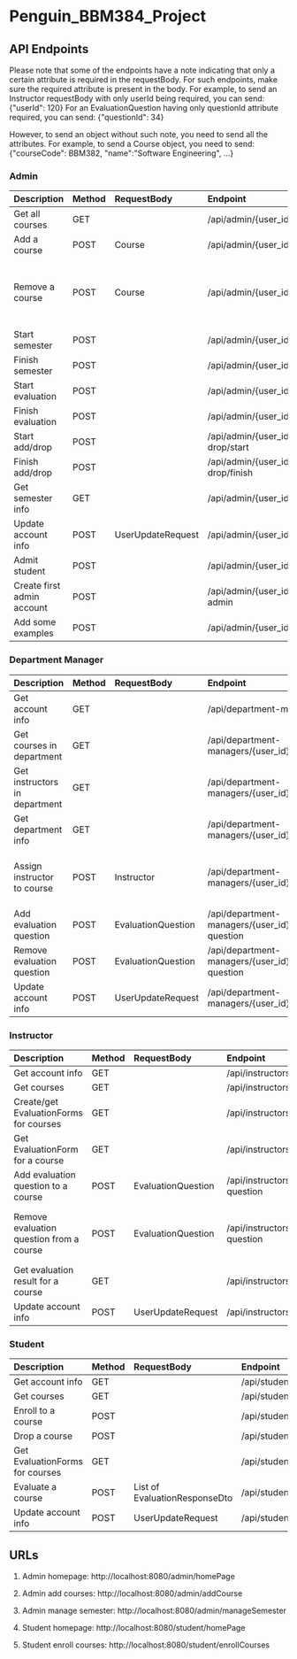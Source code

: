 # Penguin_BBM384_Project


## API Endpoints

Please note that some of the endpoints have a note indicating that only a certain attribute is required in the requestBody. For such endpoints, make sure the required attribute is present in the body. For example, to send an Instructor requestBody with only userId being required, you can send:
{"userId": 120}
For an EvaluationQuestion having only questionId attribute required, you can send:
{"questionId": 34}

However, to send an object without such note, you need to send all the attributes. For example, to send a Course object, you need to send:
{"courseCode": BBM382, "name":"Software Engineering", ...}

### Admin
| Description                 | Method | RequestBody        | Endpoint                                                 | Notes                    |
| :---------------------------| :------| :------------------| :--------------------------------------------------------| :----------------------- |
| Get all courses             | GET    |                    | /api/admin/{user_id}/courses                             ||
| Add a course                | POST   | Course             | /api/admin/{user_id}/courses/add                         ||
| Remove a course             | POST   | Course             | /api/admin/{user_id}/courses/remove                      |Only courseCode attribute is required in the requestBody|
| Start semester              | POST   |                    | /api/admin/{user_id}/semester/start                      ||
| Finish semester             | POST   |                    | /api/admin/{user_id}/semester/finish                     ||
| Start evaluation            | POST   |                    | /api/admin/{user_id}/evaluation/start                    ||
| Finish evaluation           | POST   |                    | /api/admin/{user_id}/evaluation/finish                   ||
| Start add/drop              | POST   |                    | /api/admin/{user_id}/add-or-drop/start                   ||
| Finish add/drop             | POST   |                    | /api/admin/{user_id}/add-or-drop/finish                  ||
| Get semester info           | GET    |                    | /api/admin/{user_id}/semester                            ||
| Update account info         | POST   | UserUpdateRequest  | /api/admin/{user_id}/update-info                         ||
| Admit student               | POST   |                    | /api/admin/{user_id}/admit/{student_id}                  ||
| Create first admin account  | POST   |                    | /api/admin/{user_id}/create-first-admin                  ||
| Add some examples           | POST   |                    | /api/admin/{user_id}/add-examples                        ||

### Department Manager
| Description                     | Method | RequestBody        | Endpoint                                                               | Notes |
| :-------------------------------| :------| :------------------| :----------------------------------------------------------------------| :-----|
| Get account info                | GET    |                    | /api/department-managers/{user_id}/                                    ||
| Get courses in department       | GET    |                    | /api/department-managers/{user_id}/courses                             ||
| Get instructors in department   | GET    |                    | /api/department-managers/{user_id}/instructors                         ||
| Get department info             | GET    |                    | /api/department-managers/{user_id}/department                          ||
| Assign instructor to course     | POST   | Instructor         | /api/department-managers/{user_id}/assign/{course_code}                | Only Instructor.userId attribute is required in the requestBody|
| Add evaluation question         | POST   | EvaluationQuestion | /api/department-managers/{user_id}/add-evaluation-question             ||
| Remove evaluation question      | POST   | EvaluationQuestion | /api/department-managers/{user_id}/remove-evaluation-question          ||
| Update account info             | POST   | UserUpdateRequest  | /api/department-managers/{user_id}/update-info                         ||


### Instructor
| Description                            | Method | RequestBody        | Endpoint                                                                 | Notes |
| :--------------------------------------| :------| :------------------| :--------------------------------------------------------------          | :-----|
| Get account info                       | GET    |                    | /api/instructors/{user_id}/                                              ||
| Get courses                            | GET    |                    | /api/instructors/{user_id}/courses                                       ||
| Create/get EvaluationForms for courses | GET    |                    | /api/instructors/{user_id}/evaluation                                    ||
| Get EvaluationForm for a course          | GET    |                    | /api/instructors/{user_id}/evaluation/{evaluationform_id}                ||
| Add evaluation question to a course      | POST   | EvaluationQuestion | /api/instructors/{user_id}/evaluation/{evaluationform_id}/add-question    ||
| Remove evaluation question from a course | POST   | EvaluationQuestion | /api/instructors/{user_id}/evaluation/{evaluationform_id}/remove-question | Only questionId is required in the requestBody|
| Get evaluation result for a course     | GET    |                    | /api/instructors/{user_id}/evaluation/result/{course_code}                ||
| Update account info                    | POST   | UserUpdateRequest  | /api/instructors/{user_id}/update-info                                   ||


### Student
| Description                            | Method | RequestBody        | Endpoint                                                              | Notes |
| :--------------------------------------| :------| :------------------| :--------------------------------------------------------------       | :----|
| Get account info                       | GET    |                    | /api/students/{user_id}/                                              ||
| Get courses                            | GET    |                    | /api/students/{user_id}/courses                                       ||
| Enroll to a course                     | POST   |                    | /api/students/{user_id}/courses/enroll/{course_code}                  ||
| Drop a course                          | POST   |                    | /api/students/{user_id}/courses/drop/{course_code}                    ||
| Get EvaluationForms for courses        | GET    |                    | /api/students/{user_id}/evaluation                                    ||
| Evaluate a course                      | POST   | List of EvaluationResponseDto | /api/students/{user_id}/evaluation/{course_code}             ||
| Update account info                    | POST   | UserUpdateRequest  | /api/students/{user_id}/update-info                                   ||




## URLs

1. Admin homepage: http://localhost:8080/admin/homePage
2. Admin add courses: http://localhost:8080/admin/addCourse
3. Admin manage semester: http://localhost:8080/admin/manageSemester

4. Student homepage: http://localhost:8080/student/homePage
5. Student enroll courses: http://localhost:8080/student/enrollCourses
